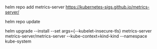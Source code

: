 helm repo add metrics-server https://kubernetes-sigs.github.io/metrics-server/

helm repo update

helm upgrade --install --set args={--kubelet-insecure-tls} metrics-server metrics-server/metrics-server --kube-context=kind-kind --namespace kube-system
